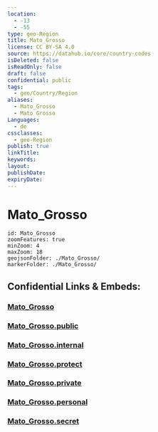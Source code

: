 ```yaml
---
location:
  - -13
  - -55
type: geo-Region
title: Mato_Grosso
license: CC BY-SA 4.0
source: https://datahub.io/core/country-codes
isDeleted: false
isReadOnly: false
draft: false
confidential: public
tags:
  - geo/Country/Region
aliases:
  - Mato_Grosso
  - Mato Grosso
Languages:
  - de
cssclasses:
  - geo-Region
publish: true
linkTitle:
keywords:
layout:
publishDate:
expiryDate:
---
```


# Mato_Grosso

```leaflet
id: Mato_Grosso
zoomFeatures: true 
minZoom: 4 
maxZoom: 18
geojsonFolder: ./Mato_Grosso/
markerFolder: ./Mato_Grosso/
```


## Confidential Links & Embeds: 

### [Mato_Grosso](/_Standards/Earth/Continent/America~South/Brazil/states~Brazil/Mato_Grosso.md) 

### [Mato_Grosso.public](/_public/Earth/Continent/America~South/Brazil/states~Brazil/Mato_Grosso.public.md) 

### [Mato_Grosso.internal](/_internal/Earth/Continent/America~South/Brazil/states~Brazil/Mato_Grosso.internal.md) 

### [Mato_Grosso.protect](/_protect/Earth/Continent/America~South/Brazil/states~Brazil/Mato_Grosso.protect.md) 

### [Mato_Grosso.private](/_private/Earth/Continent/America~South/Brazil/states~Brazil/Mato_Grosso.private.md) 

### [Mato_Grosso.personal](/_personal/Earth/Continent/America~South/Brazil/states~Brazil/Mato_Grosso.personal.md) 

### [Mato_Grosso.secret](/_secret/Earth/Continent/America~South/Brazil/states~Brazil/Mato_Grosso.secret.md)

